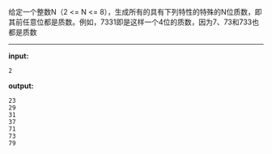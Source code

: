 给定一个整数N（2 <= N <= 8），生成所有的具有下列特性的特殊的N位质数，即其前任意位都是质数。例如，7331即是这样一个4位的质数，因为7、73和733也都是质数
****
**input:**
```
2
```
**output:**
```
23
29
31
37
71
73
79
```
